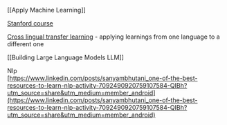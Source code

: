 [[Apply Machine Learning]]

[Stanford course](https://www.youtube.com/playlist?list=PLoROMvodv4rOSH4v6133s9LFPRHjEmbmJ)

[Cross lingual transfer learning](https://www.youtube.com/watch?v=z0WbBA5pZgI&t=104) - applying learnings from one language to a different one

[[Building Large Language Models LLM]]

Nlp  
[https://www.linkedin.com/posts/sanyambhutani_one-of-the-best-resources-to-learn-nlp-activity-7092490920759107584-QIBh?utm_source=share&utm_medium=member_android](https://www.linkedin.com/posts/sanyambhutani_one-of-the-best-resources-to-learn-nlp-activity-7092490920759107584-QIBh?utm_source=share&utm_medium=member_android)

